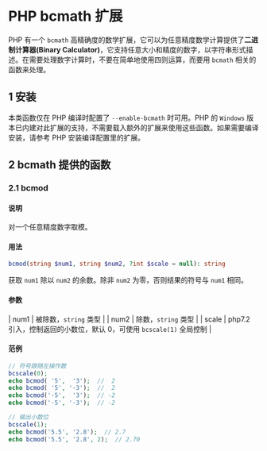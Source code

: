 # PHP bcmath 扩展

PHP 有一个 `bcmath` 高精确度的数学扩展，它可以为任意精度数学计算提供了**二进制计算器(Binary Calculator)**，它支持任意大小和精度的数字，以字符串形式描述。在需要处理数字计算时，不要在简单地使用四则运算，而要用 `bcmath` 相关的函数来处理。

## 1 安装

本类函数仅在 PHP 编译时配置了 `--enable-bcmath` 时可用。PHP 的 `Windows` 版本已内建对此扩展的支持，不需要载入额外的扩展来使用这些函数。如果需要编译安装，请参考 PHP 安装编译配置里的扩展。

## 2 bcmath 提供的函数

### 2.1 bcmod 

#### 说明

对一个任意精度数字取模。

#### 用法

```php
bcmod(string $num1, string $num2, ?int $scale = null): string
```

获取 `num1` 除以 `num2` 的余数。除非 `num2` 为零，否则结果的符号与 `num1` 相同。

#### 参数

| num1 | 被除数，`string` 类型 |
| num2 | 除数，`string` 类型 |
| scale | php7.2 引入，控制返回的小数位，默认 0，可使用 `bcscale(1)` 全局控制 |

#### 范例

```php
// 符号跟随左操作数
bcscale(0);
echo bcmod( '5',  '3');  //  2
echo bcmod( '5', '-3');  //  2
echo bcmod('-5',  '3');  // -2
echo bcmod('-5', '-3');  // -2

// 输出小数位
bcscale(1);
echo bcmod('5.5', '2.8');  // 2.7
echo bcmod('5.5', '2.8', 2);  // 2.70
```